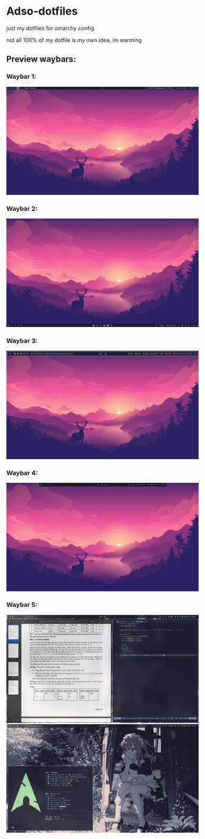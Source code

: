 # Adso-dotfiles
just my dotfiles for omarchy config

not all 100% of my dotfile is my own idea, im warming

## Preview waybars:

### Waybar 1:
![Waybar 1](image_waybars/3.png)

### Waybar 2:
![Waybar 2](image_waybars/4.png)

### Waybar 3:
![Waybar 3](image_waybars/5.png)

### Waybar 4:
![Waybar 4](image_waybars/6.png)

### Waybar 5:
![Waybar 5](image_waybars/1.png)
![Waybar 5](image_waybars/2.png)

